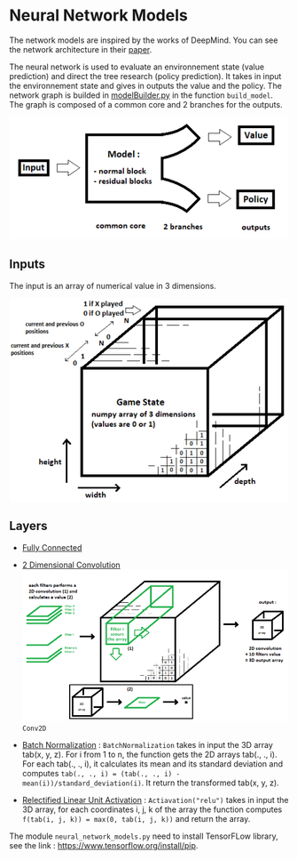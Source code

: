 # Neural Network Models
The network models are inspired by the works of DeepMind. You can see the network architecture in their [paper](https://medium.com/applied-data-science/alphago-zero-explained-in-one-diagram-365f5abf67e0).

The neural network is used to evaluate an environnement state (value prediction) and direct the tree research (policy prediction). It takes in input the environnement state and gives in outputs the value and the policy. The network graph is builded in [modelBuilder.py](https://github.com/JonathanVengadasalam/AlphaZero-Artificial-Intelligence/blob/master/neural_network_models/modelBuilder.py) in the function `build_model`. The graph is composed of a common core and 2 branches for the outputs.

![model](https://github.com/JonathanVengadasalam/AlphaZero-Artificial-Intelligence/blob/master/images/model.png)

## Inputs
The input is an array of numerical value in 3 dimensions.

![game state](https://github.com/JonathanVengadasalam/AlphaZero-Artificial-Intelligence/blob/master/images/game%20state%20architecture.png)

## Layers
 - [Fully Connected](https://en.wikipedia.org/wiki/Artificial_neural_network)

 - [2 Dimensional Convolution](https://en.wikipedia.org/wiki/Convolutional_neural_network)
![2D convolution](https://github.com/JonathanVengadasalam/AlphaZero-Artificial-Intelligence/blob/master/images/2DConvolution.png) `Conv2D`

 - [Batch Normalization](https://en.wikipedia.org/wiki/Batch_normalization) : `BatchNormalization` takes in input the 3D array tab(x, y, z). For i from 1 to n, the function gets the 2D arrays tab(., ., i). For each tab(., ., i), it calculates its mean and its standard deviation  and computes `tab(., ., i) = (tab(., ., i) - mean(i))/standard_deviation(i)`. It return the transformed tab(x, y, z).

 - [Relectified Linear Unit Activation](https://en.wikipedia.org/wiki/Rectifier_(neural_networks)) : `Actiavation("relu")` takes in input the 3D array, for each coordinates i, j, k of the array the function computes `f(tab(i, j, k)) = max(0, tab(i, j, k))` and return the array.

The module `neural_network_models.py` need to install TensorFLow library, see the link : https://www.tensorflow.org/install/pip.
